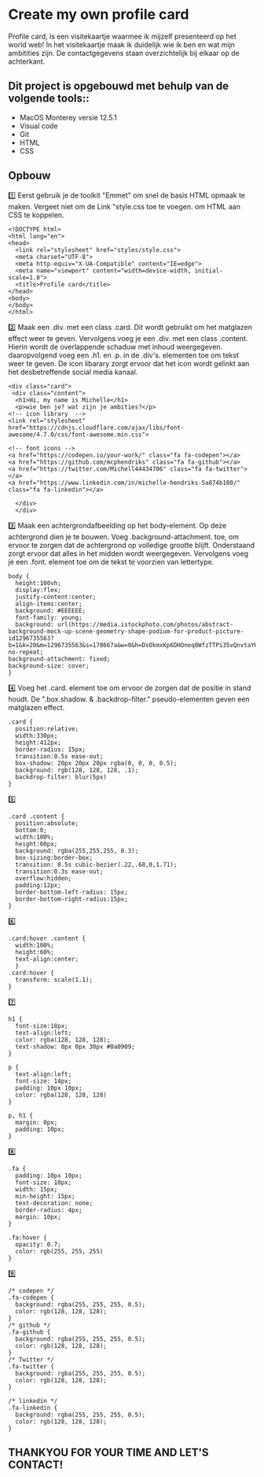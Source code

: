 <h1> Create my own profile card </h1>
Profile card, is een visitekaartje waarmee ik mijzelf presenteerd op het world web!
In het visitekaartje maak ik duidelijk wie ik ben en wat mijn ambitities zijn. De contactgegevens staan overzichtelijk bij elkaar op de achterkant. 

<h2>Dit project is opgebouwd met behulp van de volgende tools::</h2>

* MacOS Monterey versie 12.5.1 
* Visual code
* Git
* HTML 
* CSS

<h2>Opbouw</h2>

1️⃣ Eerst gebruik je de toolkit "Emmet" om snel de basis HTML opmaak te maken. 
Vergeet niet om de Link "style.css toe te voegen. om HTML aan CSS te koppelen. 

```
<!DOCTYPE html>
<html lang="en">
<head>
  <link rel="stylesheet" href="styles/style.css">
  <meta charset="UTF-8">
  <meta http-equiv="X-UA-Compatible" content="IE=edge">
  <meta name="viewport" content="width=device-width, initial-scale=1.0">
  <title>Profile card</title>
</head>
<body>
</body>
</html>
```

2️⃣ Maak een .div. met een class .card. Dit wordt gebruikt om het matglazen effect weer te geven. Vervolgens voeg je een .div. met een class .content. Hierin wordt de overlappende schaduw met inhoud weergegeven. daaropvolgend voeg een .h1. en .p. in de .div's. elementen toe om tekst weer te geven. De icon libarary zorgt ervoor dat het icon wordt gelinkt aan het desbetreffende social media kanaal.

```
<div class="card">
 <div class="content">
  <h1>Hi, my name is Michelle</h1>
  <p>wie ben je? wat zijn je ambities?</p>
<!-- icon library  -->
<link rel="stylesheet" href="https://cdnjs.cloudflare.com/ajax/libs/font-awesome/4.7.0/css/font-awesome.min.css">

<!-- font icons -->
<a href="https://codepen.io/your-work/" class="fa fa-codepen"></a>
<a href="https://github.com/mcphendriks" class="fa fa-github"></a>
<a href="https://twitter.com/Michell44434706" class="fa fa-twitter"></a>
<a href="https://www.linkedin.com/in/michelle-hendriks-5a874b180/" class="fa fa-linkedin"></a>

  </div>
  </div>
```

3️⃣ Maak een achtergrondafbeelding op het body-element. Op deze achtergrond dien je te bouwen. Voeg .background-attachment. toe, om ervoor te zorgen dat de  achtergrond op volledige grootte blijft. Onderstaand zorgt ervoor dat alles in het midden wordt weergegeven. Vervolgens voeg je een .font. element toe om de tekst te voorzien van lettertype. 

```
body {
  height:100vh;
  display:flex;
  justify-content:center;
  align-items:center;
  background: #EEEEEE;
  font-family: young;
  background: url(https://media.istockphoto.com/photos/abstract-background-mock-up-scene-geometry-shape-podium-for-product-picture-id1296735563?b=1&k=20&m=1296735563&s=170667a&w=0&h=DsOkmxKp6DHOneq8WfzTTPi35vQnvtaYHlQc6uDjpOA=) no-repeat;
background-attachment: fixed;
background-size: cover;
}
```

4️⃣ Voeg het .card. element toe om ervoor de zorgen dat de positie in stand houdt. De ".box.shadow. & .backdrop-filter." pseudo-elementen geven een matglazen effect.

```
.card {
  position:relative;
  width:330px;
  height:412px;
  border-radius: 15px;
  transition:0.5s ease-out;
  box-shadow: 20px 20px 20px rgba(0, 0, 0, 0.5);
  background: rgb(128, 128, 128, .1);
  backdrop-filter: blur(5px)
}
```

5️⃣ 
```
.card .content {
  position:absolute;
  bottom:0;
  width:100%;
  height:60px;
  background: rgba(255,255,255, 0.3);
  box-sizing:border-box;
  transition: 0.5s cubic-bezier(.22,.68,0,1.71);
  transition:0.3s ease-out;
  overflow:hidden;
  padding:12px;
  border-bottom-left-radius: 15px;
  border-bottom-right-radius:15px;
}
```

6️⃣
```
.card:hover .content {
  width:100%;
  height:60%;
  text-align:center;
  }
.card:hover {
  transform: scale(1.1);
}
```
7️⃣

```
h1 {
  font-size:18px;
  text-align:left;
  color: rgba(128, 128, 128);
  text-shadow: 0px 0px 30px #0a0909;
}

p {
  text-align:left;
  font-size: 14px;
  padding: 10px 10px;
  color: rgba(128, 128, 128)
}

p, h1 {
  margin: 0px;
  padding: 10px;
}
```
8️⃣
```
.fa {
  padding: 10px 10px;
  font-size: 10px;
  width: 15px;
  min-height: 15px;
  text-decoration: none;
  border-radius: 4px;
  margin: 10px;
}

.fa:hover {
  opacity: 0.7;
  color: rgb(255, 255, 255)
}
```

9️⃣
```
/* codepen */
.fa-codepen { 
  background: rgba(255, 255, 255, 0.5);
  color: rgb(128, 128, 128);
}
/* github */
.fa-github { 
  background: rgba(255, 255, 255, 0.5);
  color: rgb(128, 128, 128);
}
/* Twitter */
.fa-twitter {
  background: rgba(255, 255, 255, 0.5);
  color: rgb(128, 128, 128);
}

/* linkedin */
.fa-linkedin {
  background: rgba(255, 255, 255, 0.5);
  color: rgb(128, 128, 128);
}

```

<h2> THANKYOU FOR YOUR TIME AND LET'S CONTACT! </h2>
